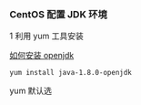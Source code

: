 ### CentOS 配置 JDK 环境

1 利用 yum 工具安装

[如何安装 openjdk](https://openjdk.java.net/install/)

```shell
yum install java-1.8.0-openjdk
```

yum 默认选